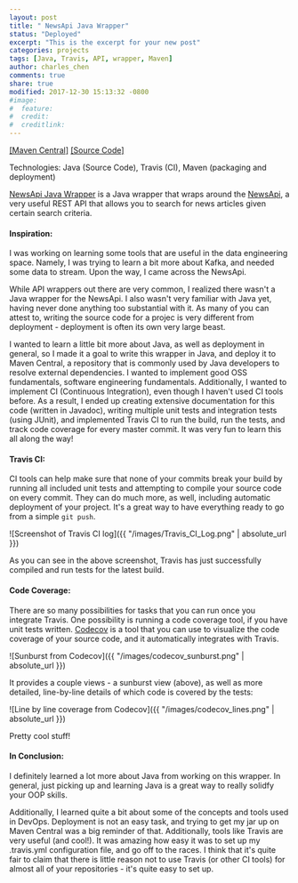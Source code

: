```yaml
---
layout: post
title: " NewsApi Java Wrapper"
status: "Deployed"
excerpt: "This is the excerpt for your new post"
categories: projects
tags: [Java, Travis, API, wrapper, Maven]
author: charles_chen
comments: true
share: true
modified: 2017-12-30 15:13:32 -0800
#image:
#  feature: 
#  credit: 
#  creditlink: 
---
```


[[Maven Central]](https://mvnrepository.com/artifact/io.github.ccincharge/newsapi) [[Source Code]](https://github.com/CCInCharge/NewsApi-Java-Wrapper)

Technologies: Java (Source Code), Travis (CI), Maven (packaging and deployment)

[NewsApi Java Wrapper](https://github.com/CCInCharge/NewsApi-Java-Wrapper) is a Java wrapper that wraps around the [NewsApi](https://newsapi.org/), a very useful REST API that allows you to search for news articles given certain search criteria.

#### Inspiration:
I was working on learning some tools that are useful in the data engineering space. Namely, I was trying to learn a bit more about Kafka, and needed some data to stream. Upon the way, I came across the NewsApi.

While API wrappers out there are very common, I realized there wasn't a Java wrapper for the NewsApi. I also wasn't very familiar with Java yet, having never done anything too substantial with it. As many of you can attest to, writing the source code for a projec is very different from deployment - deployment is often its own very large beast.

I wanted to learn a little bit more about Java, as well as deployment in general, so I made it a goal to write this wrapper in Java, and deploy it to Maven Central, a repository that is commonly used by Java developers to resolve external dependencies. I wanted to implement good OSS fundamentals, software engineering fundamentals. Additionally, I wanted to implement CI (Continuous Integration), even though I haven't used CI tools before. As a result, I ended up creating extensive documentation for this code (written in Javadoc), writing multiple unit tests and integration tests (using JUnit), and implemented Travis CI to run the build, run the tests, and track code coverage for every master commit. It was very fun to learn this all along the way!

#### Travis CI:
CI tools can help make sure that none of your commits break your build by running all included unit tests and attempting to compile your source code on every commit. They can do much more, as well, including automatic deployment of your project. It's a great way to have everything ready to go from a simple `git push`.

![Screenshot of Travis CI log]({{ "/images/Travis_CI_Log.png" | absolute_url }})

As you can see in the above screenshot, Travis has just successfully compiled and run tests for the latest build.

#### Code Coverage:
There are so many possibilities for tasks that you can run once you integrate Travis. One possibility is running a code coverage tool, if you have unit tests written. [Codecov](https://codecov.io/gh) is a tool that you can use to visualize the code coverage of your source code, and it automatically integrates with Travis.

![Sunburst from Codecov]({{ "/images/codecov_sunburst.png" | absolute_url }})

It provides a couple views - a sunburst view (above), as well as more detailed, line-by-line details of which code is covered by the tests:

![Line by line coverage from Codecov]({{ "/images/codecov_lines.png" | absolute_url }})

Pretty cool stuff!

#### In Conclusion:
I definitely learned a lot more about Java from working on this wrapper. In general, just picking up and learning Java is a great way to really solidfy your OOP skills.

Additionally, I learned quite a bit about some of the concepts and tools used in DevOps. Deployment is not an easy task, and trying to get my jar up on Maven Central was a big reminder of that. Additionally, tools like Travis are very useful (and cool!). It was amazing how easy it was to set up my .travis.yml configuration file, and go off to the races. I think that it's quite fair to claim that there is little reason not to use Travis (or other CI tools) for almost all of your repositories - it's quite easy to set up.